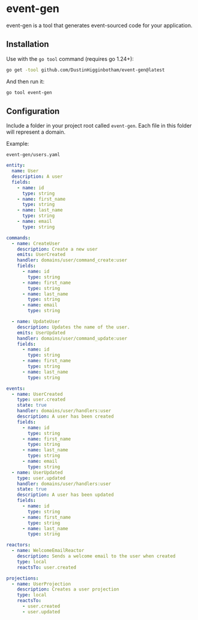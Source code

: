 # event-gen

event-gen is a tool that generates event-sourced code for your application.

## Installation

Use with the `go tool` command (requires go 1.24+):

```bash
go get -tool github.com/DustinHigginbotham/event-gen@latest
```
And then run it:
```bash
go tool event-gen
```

## Configuration

Include a folder in your project root called `event-gen`. Each file in this folder will represent a domain.

Example:

`event-gen/users.yaml`

```yaml
entity:
  name: User
  description: A user
  fields:
    - name: id
      type: string
    - name: first_name
      type: string
    - name: last_name
      type: string
    - name: email
      type: string

commands:
  - name: CreateUser
    description: Create a new user
    emits: UserCreated
    handler: domains/user/command_create:user
    fields:
      - name: id
        type: string
      - name: first_name
        type: string
      - name: last_name
        type: string
      - name: email
        type: string

  - name: UpdateUser
    description: Updates the name of the user.
    emits: UserUpdated
    handler: domains/user/command_update:user
    fields:
      - name: id
        type: string
      - name: first_name
        type: string
      - name: last_name
        type: string

events:
  - name: UserCreated
    type: user.created
    state: true
    handler: domains/user/handlers:user
    description: A user has been created
    fields:
      - name: id
        type: string
      - name: first_name
        type: string
      - name: last_name
        type: string
      - name: email
        type: string
  - name: UserUpdated
    type: user.updated
    handler: domains/user/handlers:user
    state: true
    description: A user has been updated
    fields:
      - name: id
        type: string
      - name: first_name
        type: string
      - name: last_name
        type: string

reactors:
  - name: WelcomeEmailReactor
    description: Sends a welcome email to the user when created
    type: local
    reactsTo: user.created

projections:
  - name: UserProjection
    description: Creates a user projection
    type: local
    reactsTo:
      - user.created
      - user.updated
```

